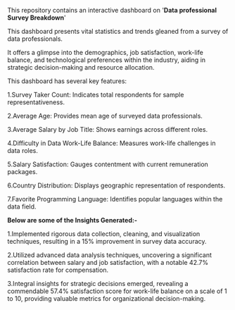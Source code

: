 This repository contains an interactive dashboard on '**Data professional Survey Breakdown**' 

This dashboard presents vital statistics and trends gleaned from a survey of data professionals. 

It offers a glimpse into the demographics, job satisfaction, work-life balance, and technological preferences within the industry, aiding in strategic decision-making and resource allocation.

This dashboard has several key features:


1.Survey Taker Count: Indicates total respondents for sample representativeness.

2.Average Age: Provides mean age of surveyed data professionals.

3.Average Salary by Job Title: Shows earnings across different roles.

4.Difficulty in Data Work-Life Balance: Measures work-life challenges in data roles.

5.Salary Satisfaction: Gauges contentment with current remuneration packages.

6.Country Distribution: Displays geographic representation of respondents.

7.Favorite Programming Language: Identifies popular languages within the data field.

**Below are some of the Insights Generated:-**

1.Implemented rigorous data collection, cleaning, and visualization techniques, resulting in 
a 15% improvement in survey data accuracy.

2.Utilized advanced data analysis techniques, uncovering a significant correlation between 
salary and job satisfaction, with a notable 42.7% satisfaction rate for compensation.

3.Integral insights for strategic decisions emerged, revealing a commendable 57.4% 
satisfaction score for work-life balance on a scale of 1 to 10, providing valuable metrics 
for organizational decision-making.




